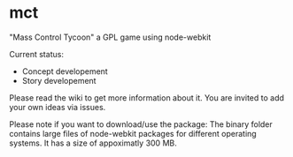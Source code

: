 mct
===

"Mass Control Tycoon" a GPL game using node-webkit

Current status:
- Concept developement
- Story developement

Please read the wiki to get more information about it. You are invited to add your own ideas via issues.

Please note if you want to download/use the package: The binary folder contains large files of node-webkit packages for different operating systems. It has a size of appoximatly 300 MB.
